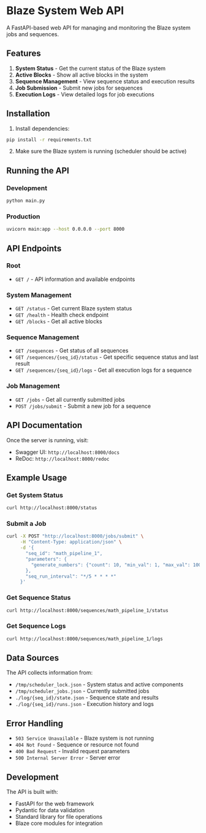 # Blaze System Web API

A FastAPI-based web API for managing and monitoring the Blaze system jobs and sequences.

## Features

1. **System Status** - Get the current status of the Blaze system
2. **Active Blocks** - Show all active blocks in the system
3. **Sequence Management** - View sequence status and execution results
4. **Job Submission** - Submit new jobs for sequences
5. **Execution Logs** - View detailed logs for job executions

## Installation

1. Install dependencies:
```bash
pip install -r requirements.txt
```

2. Make sure the Blaze system is running (scheduler should be active)

## Running the API

### Development
```bash
python main.py
```

### Production
```bash
uvicorn main:app --host 0.0.0.0 --port 8000
```

## API Endpoints

### Root
- `GET /` - API information and available endpoints

### System Management
- `GET /status` - Get current Blaze system status
- `GET /health` - Health check endpoint
- `GET /blocks` - Get all active blocks

### Sequence Management
- `GET /sequences` - Get status of all sequences
- `GET /sequences/{seq_id}/status` - Get specific sequence status and last result
- `GET /sequences/{seq_id}/logs` - Get all execution logs for a sequence

### Job Management
- `GET /jobs` - Get all currently submitted jobs
- `POST /jobs/submit` - Submit a new job for a sequence

## API Documentation

Once the server is running, visit:
- Swagger UI: `http://localhost:8000/docs`
- ReDoc: `http://localhost:8000/redoc`

## Example Usage

### Get System Status
```bash
curl http://localhost:8000/status
```

### Submit a Job
```bash
curl -X POST "http://localhost:8000/jobs/submit" \
     -H "Content-Type: application/json" \
     -d '{
       "seq_id": "math_pipeline_1",
       "parameters": {
         "generate_numbers": {"count": 10, "min_val": 1, "max_val": 100}
       },
       "seq_run_interval": "*/5 * * * *"
     }'
```

### Get Sequence Status
```bash
curl http://localhost:8000/sequences/math_pipeline_1/status
```

### Get Sequence Logs
```bash
curl http://localhost:8000/sequences/math_pipeline_1/logs
```

## Data Sources

The API collects information from:
- `/tmp/scheduler_lock.json` - System status and active components
- `/tmp/scheduler_jobs.json` - Currently submitted jobs
- `./log/{seq_id}/state.json` - Sequence state and results
- `./log/{seq_id}/runs.json` - Execution history and logs

## Error Handling

- `503 Service Unavailable` - Blaze system is not running
- `404 Not Found` - Sequence or resource not found
- `400 Bad Request` - Invalid request parameters
- `500 Internal Server Error` - Server error

## Development

The API is built with:
- FastAPI for the web framework
- Pydantic for data validation
- Standard library for file operations
- Blaze core modules for integration 
